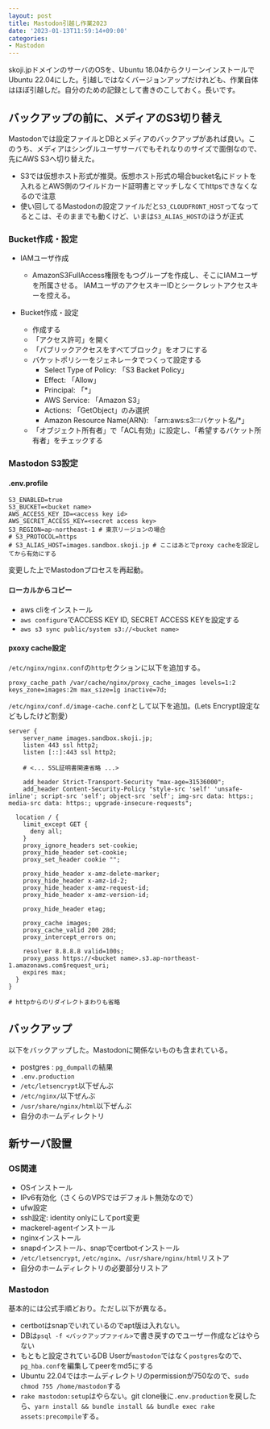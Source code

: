 ```yaml
---
layout: post
title: Mastodon引越し作業2023
date: '2023-01-13T11:59:14+09:00'
categories:
- Mastodon
---
```


skoji.jpドメインのサーバのOSを、Ubuntu 18.04からクリーンインストールでUbuntu 22.04にした。引越しではなくバージョンアップだけれども、作業自体はほぼ引越しだ。自分のための記録として書きのこしておく。長いです。

## バックアップの前に、メディアのS3切り替え

Mastodonでは設定ファイルとDBとメディアのバックアップがあれば良い。このうち、メディアはシングルユーザサーバでもそれなりのサイズで面倒なので、先にAWS S3へ切り替えた。

* S3では仮想ホスト形式が推奨。仮想ホスト形式の場合bucket名にドットを入れるとAWS側のワイルドカード証明書とマッチしなくてhttpsできなくなるので注意
* 使い回してるMastodonの設定ファイルだと`S3_CLOUDFRONT_HOST`ってなってるとこは、そのままでも動くけど、いまは`S3_ALIAS_HOST`のほうが正式

### Bucket作成・設定

* IAMユーザ作成

  * AmazonS3FullAccess権限をもつグループを作成し、そこにIAMユーザを所属させる。
IAMユーザのアクセスキーIDとシークレットアクセスキーを控える。

* Bucket作成・設定
  * 作成する
  * 「アクセス許可」を開く
  * 「パブリックアクセスをすべてブロック」をオフにする
  * バケットポリシーをジェネレータでつくって設定する
    * Select Type of Policy: 「S3 Backet Policy」
    * Effect: 「Allow」
    * Principal: 「*」
    * AWS Service: 「Amazon S3」
    * Actions: 「GetObject」のみ選択
    * Amazon Resource Name(ARN): 「arn:aws:s3:::バケット名/*」
  * 「オブジェクト所有者」で「ACL有効」に設定し、「希望するバケット所有者」をチェックする

### Mastodon S3設定

#### .env.profile

```
S3_ENABLED=true
S3_BUCKET=<bucket name>
AWS_ACCESS_KEY_ID=<access key id>
AWS_SECRET_ACCESS_KEY=<secret access key>
S3_REGION=ap-northeast-1 # 東京リージョンの場合
# S3_PROTOCOL=https
# S3_ALIAS_HOST=images.sandbox.skoji.jp # ここはあとでproxy cacheを設定してから有効にする
```
変更した上でMastodonプロセスを再起動。

#### ローカルからコピー

* aws cliをインストール
* `aws configure`でACCESS KEY ID, SECRET ACCESS KEYを設定する
* `aws s3 sync public/system s3://<bucket name>`

#### pxoxy cache設定

`/etc/nginx/nginx.conf`の`http`セクションに以下を追加する。

```
proxy_cache_path /var/cache/nginx/proxy_cache_images levels=1:2 keys_zone=images:2m max_size=1g inactive=7d;
```

`/etc/nginx/conf.d/image-cache.conf`として以下を追加。(Lets Encrypt設定などもしたけど割愛）

```
server {
    server_name images.sandbox.skoji.jp;
    listen 443 ssl http2;
    listen [::]:443 ssl http2;

    # <... SSL証明書関連省略 ...>

    add_header Strict-Transport-Security "max-age=31536000";
    add_header Content-Security-Policy "style-src 'self' 'unsafe-inline'; script-src 'self'; object-src 'self'; img-src data: https:; media-src data: https:; upgrade-insecure-requests";

  location / {
    limit_except GET {
      deny all;
    }
    proxy_ignore_headers set-cookie;
    proxy_hide_header set-cookie;
    proxy_set_header cookie "";

    proxy_hide_header x-amz-delete-marker;
    proxy_hide_header x-amz-id-2;
    proxy_hide_header x-amz-request-id;
    proxy_hide_header x-amz-version-id;

    proxy_hide_header etag;

    proxy_cache images;
    proxy_cache_valid 200 28d;
    proxy_intercept_errors on;

    resolver 8.8.8.8 valid=100s;
    proxy_pass https://<bucket name>.s3.ap-northeast-1.amazonaws.com$request_uri; 
    expires max;
  }
}

# httpからのリダイレクトまわりも省略
```

## バックアップ

以下をバックアップした。Mastodonに関係ないものも含まれている。

* postgres : `pg_dumpall`の結果
* `.env.production`
* `/etc/letsencrypt`以下ぜんぶ
* `/etc/nginx/`以下ぜんぶ
* `/usr/share/nginx/html`以下ぜんぶ
* 自分のホームディレクトリ

## 新サーバ設置

### OS関連

* OSインストール
* IPv6有効化（さくらのVPSではデフォルト無効なので）
* ufw設定
* ssh設定: identity onlyにしてport変更
* mackerel-agentインストール
* nginxインストール
* snapdインストール、snapでcertbotインストール
* `/etc/letsencrypt`, `/etc/nginx`、`/usr/share/nginx/html`リストア
* 自分のホームディレクトリの必要部分リストア

### Mastodon

基本的には公式手順どおり。ただし以下が異なる。

* certbotはsnapでいれているのでapt版は入れない。
* DBは`psql -f <バックアップファイル>`で書き戻すのでユーザー作成などはやらない
* もともと設定されているDB Userが`mastodon`ではなく`postgres`なので、`pg_hba.conf`を編集してpeerをmd5にする
* Ubuntu 22.04ではホームディレクトリのpermissionが750なので、`sudo chmod 755 /home/mastodon`する
* `rake mastodon:setup`はやらない。git clone後に`.env.production`を戻したら、`yarn install && bundle install && bundle exec rake assets:precompile`する。




